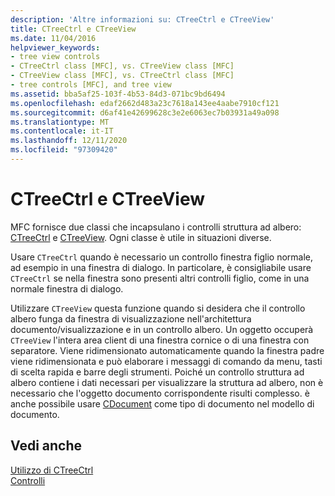 ```yaml
---
description: 'Altre informazioni su: CTreeCtrl e CTreeView'
title: CTreeCtrl e CTreeView
ms.date: 11/04/2016
helpviewer_keywords:
- tree view controls
- CTreeCtrl class [MFC], vs. CTreeView class [MFC]
- CTreeView class [MFC], vs. CTreeCtrl class [MFC]
- tree controls [MFC], and tree view
ms.assetid: bba5af25-103f-4b53-84d3-071bc9bd6494
ms.openlocfilehash: edaf2662d483a23c7618a143ee4aabe7910cf121
ms.sourcegitcommit: d6af41e42699628c3e2e6063ec7b03931a49a098
ms.translationtype: MT
ms.contentlocale: it-IT
ms.lasthandoff: 12/11/2020
ms.locfileid: "97309420"
---
```

# <a name="ctreectrl-vs-ctreeview"></a>CTreeCtrl e CTreeView

MFC fornisce due classi che incapsulano i controlli struttura ad albero: [CTreeCtrl](reference/ctreectrl-class.md) e [CTreeView](reference/ctreeview-class.md). Ogni classe è utile in situazioni diverse.

Usare `CTreeCtrl` quando è necessario un controllo finestra figlio normale, ad esempio in una finestra di dialogo. In particolare, è consigliabile usare `CTreeCtrl` se nella finestra sono presenti altri controlli figlio, come in una normale finestra di dialogo.

Utilizzare `CTreeView` questa funzione quando si desidera che il controllo albero funga da finestra di visualizzazione nell'architettura documento/visualizzazione e in un controllo albero. Un oggetto occuperà `CTreeView` l'intera area client di una finestra cornice o di una finestra con separatore. Viene ridimensionato automaticamente quando la finestra padre viene ridimensionata e può elaborare i messaggi di comando da menu, tasti di scelta rapida e barre degli strumenti. Poiché un controllo struttura ad albero contiene i dati necessari per visualizzare la struttura ad albero, non è necessario che l'oggetto documento corrispondente risulti complesso. è anche possibile usare [CDocument](reference/cdocument-class.md) come tipo di documento nel modello di documento.

## <a name="see-also"></a>Vedi anche

[Utilizzo di CTreeCtrl](using-ctreectrl.md)<br/>
[Controlli](controls-mfc.md)
